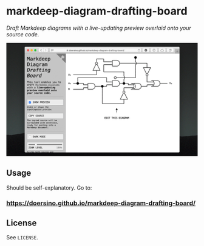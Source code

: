 # markdeep-diagram-drafting-board

*Draft Markdeep diagrams with a live-updating preview overlaid onto your source code.*

![](demo.gif)


## Usage

Should be self-explanatory. Go to:

### https://doersino.github.io/markdeep-diagram-drafting-board/


## License

See `LICENSE`.

